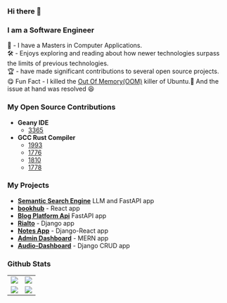 ### Hi there 👋

<!--
**00AR/00AR** is a ✨ _special_ ✨ repository because its `README.md` (this file) appears on your GitHub profile.
-->
### I am a Software Engineer

:office: - I have a Masters in Computer Applications.<br>
:hammer_and_wrench: - Enjoys exploring and reading about how newer technologies surpass the limits of previous technologies.<br>
:trophy: - have made significant contributions to several open source projects.<br>
:yum: Fun Fact - I killed the [Out Of Memory(OOM)](https://docs.memset.com/cd/Linux%27s-OOM-Process-Killer.199066633.html) killer of Ubuntu.🥲 And the issue at hand was resolved 😆  <br>

### My Open Source Contributions
- **Geany IDE**
    - [3365](https://github.com/geany/geany/pull/3365)
- **GCC Rust Compiler**
    - [1993](https://github.com/Rust-GCC/gccrs/pull/1933)
    - [1776](https://github.com/Rust-GCC/gccrs/pull/1776)
    - [1810](https://github.com/Rust-GCC/gccrs/pull/1810)
    - [1778](https://github.com/Rust-GCC/gccrs/pull/1778)

### My Projects
- [**Semantic Search Engine**](https://github.com/00AR/semantic_search) LLM and FastAPI app
- [**bookhub**](https://github.com/00AR/bookhub) - React app
- [**Blog Platform Api**](https://github.com/00AR/blog_app) FastAPI app 
- [**Rialto**](https://github.com/00AR/rialto) - Django app
- [**Notes App**](https://github.com/00AR/notes_app) - Django-React app
- [**Admin Dashboard**](https://github.com/00AR/admin-dashboard) - MERN app
- [**Audio-Dashboard**](https://github.com/00AR/audio_dashboard) - Django CRUD app

### Github Stats

<table>
    <tr>
        <td>
            <img src="https://github-profile-trophy.vercel.app/?username=00AR&row=3&column=4&no-bg=true"/>
        </td>
        <td>
            <img src="https://github-readme-streak-stats.herokuapp.com/?user=00AR"/>
        </td> 
    </tr>
    <tr>
        <td>
            <img src="https://github-readme-stats.vercel.app/api?username=00AR&count_private=true&show_icons=true&theme=tokyonight"/>
        </td>
        <td>
            <img src="https://github-readme-stats.vercel.app/api/top-langs/?username=00AR&langs_count=10&layout=compact&hide=php,scss,css,html,batchfile,gherkin,freemarker,xslt,tsql,ruby,javascript"/>
        </td>
    </tr>
</table>

